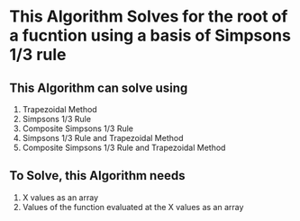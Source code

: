 # This Algorithm Solves for the root of a fucntion using a basis of Simpsons 1/3 rule

## This Algorithm can solve using
1. Trapezoidal Method
2. Simpsons 1/3 Rule
3. Composite Simpsons 1/3 Rule
4. Simpsons 1/3 Rule and Trapezoidal Method
5. Composite Simpsons 1/3 Rule and Trapezoidal Method

## To Solve, this Algorithm needs
1. X values as an array
2. Values of the function evaluated at the X values as an array

